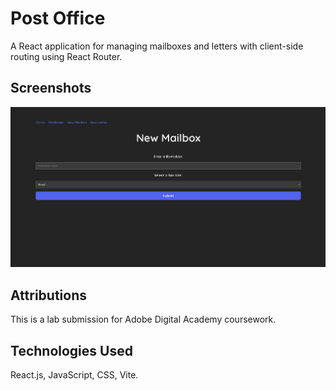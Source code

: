 # Post Office

A React application for managing mailboxes and letters with client-side routing using React Router.

## Screenshots

![App Screenshot](./public/screenshot.png)

## Attributions

This is a lab submission for Adobe Digital Academy coursework.

## Technologies Used

React.js, JavaScript, CSS, Vite.